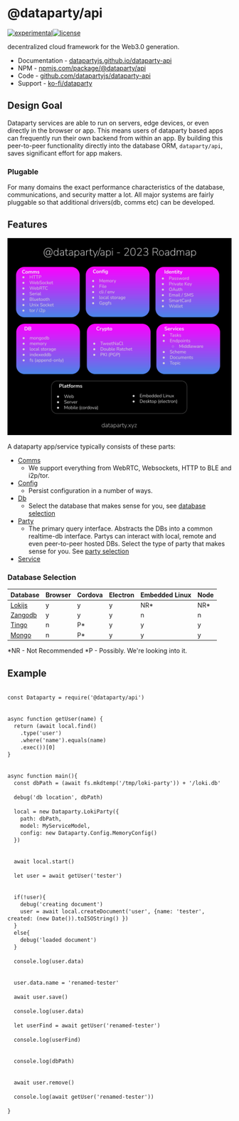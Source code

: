 # @dataparty/api
[![experimental](http://badges.github.io/stability-badges/dist/experimental.svg)](http://github.com/badges/stability-badges)[![license](https://img.shields.io/github/license/datapartyjs/api)](https://github.com/datapartyjs/dataparty-api/blob/master/LICENSE)

decentralized cloud framework for the Web3.0 generation.

 * Documentation - [datapartyjs.github.io/dataparty-api](https://datapartyjs.github.io/dataparty-api)
 * NPM - [npmjs.com/package/@dataparty/api](https://www.npmjs.com/package/@dataparty/api)
 * Code - [github.com/datapartyjs/dataparty-api](https://github.com/datapartyjs/dataparty-api)
 * Support - [ko-fi/dataparty](https://ko-fi.com/dataparty)

## Design Goal

Dataparty services are able to run on servers, edge devices, or even directly in the browser or app. This means users of dataparty based apps can frequently run their own backend from within an app. By building this peer-to-peer functionality directly into the database ORM, `dataparty/api`, saves significant effort for app makers.

### Plugable
For many domains the exact performance characteristics of the database, communications, and security matter a lot. All major systems are fairly pluggable so that additional drivers(db, comms etc) can be developed.


## Features

![Feature Roadmap 2023](images/dataparty-overivew-full.svg)


A dataparty app/service typically consists of these parts:

 * [Comms](https://datapartyjs.github.io/dataparty-api/module-Comms.html)
   * We support everything from WebRTC, Websockets, HTTP to BLE and i2p/tor.
 * [Config](https://datapartyjs.github.io/dataparty-api/module-Config.html)
   * Persist configuration in a number of ways.
 * [Db](https://datapartyjs.github.io/dataparty-api/module-Db.html)
   * Select the database that makes sense for you, see [database selection](#database-selection)
 * [Party](https://datapartyjs.github.io/dataparty-api/module-Party.html)
   * The primary query interface. Abstracts the DBs into a common realtime-db interface. Partys can interact with local, remote and even peer-to-peer hosted DBs. Select the type of party that makes sense for you. See [party selection](#party-selection)
 * [Service](https://datapartyjs.github.io/dataparty-api/module-Service.html)


### Database Selection


Database | Browser | Cordova | Electron | Embedded Linux | Node 
-----|----|-|--|-|-
[Lokijs](https://datapartyjs.github.io/dataparty-api/module-Db.LokiDb.html) | y | y | y | NR* | NR*
[Zangodb](https://datapartyjs.github.io/dataparty-api/module-ZangoDb) | y | y | y | n | n
[Tingo](https://datapartyjs.github.io/dataparty-api/module-TingoDb) | n | P* | y | y | y 
[Mongo](https://datapartyjs.github.io/dataparty-api/module-MongoDb) | n | P* | y | y | y

*NR - Not Recommended
*P - Possibly. We're looking into it.

## Example

```

const Dataparty = require('@dataparty/api')


async function getUser(name) {
  return (await local.find()
    .type('user')
    .where('name').equals(name)
    .exec())[0]
}


async function main(){
  const dbPath = (await fs.mkdtemp('/tmp/loki-party')) + '/loki.db'

  debug('db location', dbPath)

  local = new Dataparty.LokiParty({
    path: dbPath,
    model: MyServiceModel,
    config: new Dataparty.Config.MemoryConfig()
  })


  await local.start()

  let user = await getUser('tester')

  
  if(!user){
    debug('creating document')
    user = await local.createDocument('user', {name: 'tester', created: (new Date()).toISOString() })
  }
  else{
    debug('loaded document')
  }

  console.log(user.data)


  user.data.name = 'renamed-tester'

  await user.save()

  console.log(user.data)

  let userFind = await getUser('renamed-tester')

  console.log(userFind)


  console.log(dbPath)


  await user.remove()

  console.log(await getUser('renamed-tester'))

}
```
